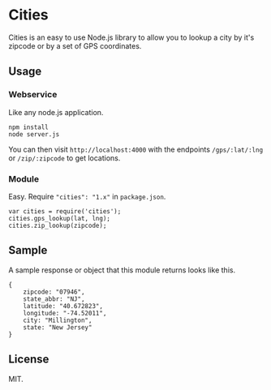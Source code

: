 # Cities

Cities is an easy to use Node.js library to allow you to lookup a city by it's zipcode or by a set of GPS coordinates.

## Usage

### Webservice

Like any node.js application.

    npm install
    node server.js

You can then visit `http://localhost:4000` with the endpoints `/gps/:lat/:lng` or `/zip/:zipcode` to get locations.

### Module

Easy. Require `"cities": "1.x"` in `package.json`.

    var cities = require('cities');
    cities.gps_lookup(lat, lng);
    cities.zip_lookup(zipcode);

## Sample

A sample response or object that this module returns looks like this.

    {
        zipcode: "07946",
        state_abbr: "NJ",
        latitude: "40.672823",
        longitude: "-74.52011",
        city: "Millington",
        state: "New Jersey"
    }

## License

MIT.
